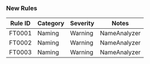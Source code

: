 ### New Rules

 Rule ID | Category | Severity | Notes        
---------|----------|----------|--------------
 FT0001  | Naming   | Warning  | NameAnalyzer 
 FT0002  | Naming   | Warning  | NameAnalyzer 
 FT0003  | Naming   | Warning  | NameAnalyzer 
